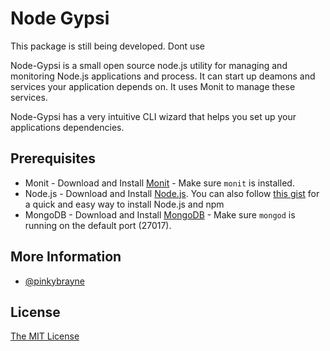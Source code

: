 # Node Gypsi

This package is still being developed. Dont use

Node-Gypsi is a small open source node.js utility for managing and monitoring Node.js applications and process. It can start up
deamons and services your application depends on. It uses Monit to manage these services.

Node-Gypsi has a very intuitive CLI wizard that helps you set up your applications dependencies.

## Prerequisites
* Monit - Download and Install [Monit](https://bitbucket.org/tildeslash/monit/) - Make sure `monit` is installed.
* Node.js - Download and Install [Node.js](http://www.nodejs.org/download/). You can also follow [this gist](https://gist.github.com/isaacs/579814) for a quick and easy way to install Node.js and npm
* MongoDB - Download and Install [MongoDB](http://docs.mongodb.org/manual/installation/) - Make sure `mongod` is running on the default port (27017).

## More Information
* [@pinkybrayne](http://www.twitter.net/pinkybrayne)

## License
[The MIT License](http://opensource.org/licenses/MIT)
